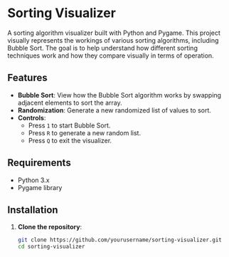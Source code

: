 # Sorting Visualizer

A sorting algorithm visualizer built with Python and Pygame. This project visually represents the workings of various sorting algorithms, including Bubble Sort. The goal is to help understand how different sorting techniques work and how they compare visually in terms of operation.

## Features

- **Bubble Sort**: View how the Bubble Sort algorithm works by swapping adjacent elements to sort the array.
- **Randomization**: Generate a new randomized list of values to sort.
- **Controls**: 
    - Press `1` to start Bubble Sort.
    - Press `R` to generate a new random list.
    - Press `Q` to exit the visualizer.

## Requirements

- Python 3.x
- Pygame library

## Installation

1. **Clone the repository**:
   ```bash
   git clone https://github.com/yourusername/sorting-visualizer.git
   cd sorting-visualizer
